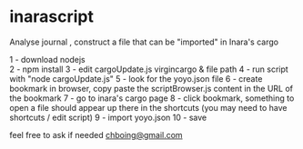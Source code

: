 # inarascript
Analyse journal , construct a file that can be "imported" in Inara's cargo

1 - download nodejs<br>
2 - npm install
3 - edit cargoUpdate.js virgincargo & file path
4 - run script with "node cargoUpdate.js"
5 - look for the yoyo.json file
6 - create bookmark in browser, copy paste the scriptBrowser.js content in the URL of the bookmark
7 - go to inara's cargo page
8 - click bookmark, something to open a file should appear up there in the shortcuts (you may need to have shortcuts / edit script)
9 - import yoyo.json
10 - save

feel free to ask if needed chboing@gmail.com
